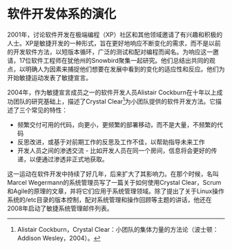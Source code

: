 

# 软件开发体系的演化

2001年，讨论软件开发在极端编程（XP）社区和其他领域邀请了有兴趣和积极的人士。XP是敏捷开发的一种形式，旨在更好地响应不断变化的需求，而不是以前的开发软件方法，以短版本循环，广泛的测试和配对编程而闻名。为响应这一邀请，17位软件工程师在犹他州的Snowbird聚集一起研究。他们总结出共同的观点，以明确人为因素来捕捉他们想要在发展中看到的变化的适应性和反应。他们为开始敏捷运动发表了敏捷宣言。

2004年，作为敏捷宣言成员之一的软件开发人员Alistair Cockburn在十年以上成功团队的研究基础上，描述了Crystal Clear[^1]为小团队提供的软件开发方法。它描述了三个常见的特性：

* 频繁交付可用的代码，向更小，更频繁的部署移动，而不是大量，不频繁的代码
* 反思改进，或基于对前期工作的反思及工作不佳，以帮助指导未来工作
* 开发人员之间的渗透交流 - 比如开发人员在同一个房间，信息将会更好的传递，以便通过渗透非正式地获取。

这一运动在软件开发中持续了好几年，后来扩大了其影响力。在那个时候，名叫Marcel Wegermann的系统管理员写了一篇关于如何使用Crystal Clear，Scrum和Agile的原理的文章，并将它们应用于系统管理领域。除了提出了关于Linux操作系统的/etc目录的版本控制，配对系统管理和操作回顾等主题的讲话，他还在2008年启动了敏捷系统管理邮件列表。

[^1]: Alistair Cockburn，Crystal Clear：小团队的集体力量的方法论（波士顿：Addison Wesley，2004）。
